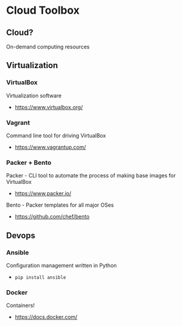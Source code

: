# Cloud Toolbox

## Cloud?

On-demand computing resources

## Virtualization

### VirtualBox

Virtualization software

- https://www.virtualbox.org/

### Vagrant

Command line tool for driving VirtualBox

- https://www.vagrantup.com/

### Packer + Bento

Packer - CLI tool to automate the process of making base images for VirtualBox

- https://www.packer.io/

Bento - Packer templates for all major OSes

- https://github.com/chef/bento

## Devops

### Ansible

Configuration management written in Python

- `pip install ansible`

### Docker

Containers!

- https://docs.docker.com/
